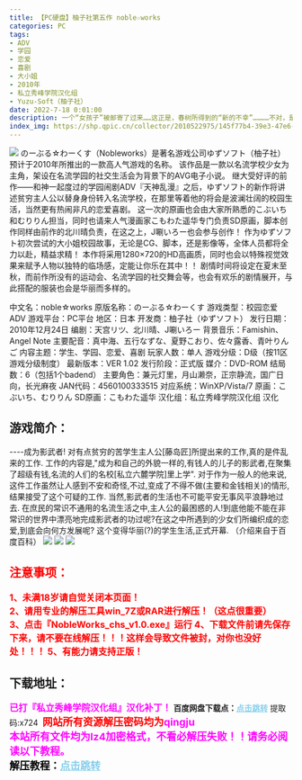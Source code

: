 ```yaml
---
title: 【PC硬盘】柚子社第五作 noble☆works
categories: PC
tags:
- ADV
- 学园
- 恋爱
- 喜剧
- 大小姐
- 2010年
- 私立秀峰学院汉化组
- Yuzu-Soft（柚子社）
date: 2022-7-18 0:01:00
description: 一个“女孩子”被邮寄了过来……这正是，春树所得到的“新的不幸”…………不对，是“初次的幸运”、波澜起伏的故事拉开了序幕。为了驱除春树的不幸而来到的！自称是“神”的少女如此说道、并且以从麻烦中守护他的名义为由寄宿在他的家里……
index_img: https://shp.qpic.cn/collector/2010522975/145f77b4-39e3-47e6-af41-c6a2bd028862/0
---
```

![](https://shp.qpic.cn/collector/2010522975/145f77b4-39e3-47e6-af41-c6a2bd028862/0)
のーぶる☆わーくす（Nobleworks）是著名游戏公司ゆずソフト（柚子社）预计于2010年所推出的一款高人气游戏的名称。
该作品是一款以名流学校少女为主角，架设在名流学园的社交生活会为背景下的AVG电子小说。
继大受好评的前作——和神一起度过的学园闹剧ADV『天神乱漫』之后，ゆずソフト的新作将讲述贫穷主人公以替身身份转入名流学校，在那里等着他的将会是波澜壮阔的校园生活，当然更有热闹非凡的恋爱喜剧。
这一次的原画也会由大家所熟悉的こぶいち和むりりん担当，同时也请来人气漫画家こもわた遥华专门负责SD原画，脚本创作同样由前作的北川晴负责，在这之上，J唰いろー也会参与创作！
作为ゆずソフト初次尝试的大小姐校园故事，无论是CG、脚本，还是影像等，全体人员都将全力以赴，精益求精！
本作将采用1280×720的HD高画质，同时也会以特殊视觉效果来赋予人物以独特的临场感，定能让你乐在其中！！
剧情时间将设定在夏末至秋，而前作所没有的运动会、名流学园的社交舞会等，也会有欢乐的剧情展开，与此搭配的服装也会是华丽而多样的。

中文名：noble☆works
原版名称：のーぶる☆わーくす
游戏类型：校园恋爱ADV
游戏平台：PC平台
地区：日本
开发商：柚子社（ゆずソフト）
发行日期：2010年12月24日
编剧：天宫リツ、北川晴、J唰いろー
背景音乐：Famishin、Angel Note
主要配音：真中海、五行なずな、夏野こおり、佐々露香、青叶りんご
内容主题：学生、学园、恋爱、喜剧
玩家人数：单人
游戏分级：D级（按11区游戏分级制度）
最新版本：VER 1.02
发行阶段：正式版
媒介：DVD-ROM
结局数：6（包括1个badend）
主要角色：兼元灯里，月山濑奈，正宗静流，国广日向，长光麻夜
JAN代码：4560100333515
对应系统：WinXP/Vista/7
原画：こぶいち、むりりん
SD原画：こもわた遥华
汉化组：私立秀峰学院汉化组 汉化

## 游戏简介：
----成为影武者!
对有点贫穷的苦学生主人公[藤岛匠]所提出来的工作,真的是件乱来的工作.
工作的内容是,"成为和自己的外貌一样的,有钱人的儿子的影武者,在聚集了超级有钱,名流的人们的名校[私立六麓学院]里上学".
对于作为一般人的他来说,这件工作虽然让人感到不安和奇怪,不过,变成了不得不做(主要和金钱相关)的情形,结果接受了这个可疑的工作.
当然,影武者的生活也不可能平安无事风平浪静地过去. 在庶民的常识不通用的名流生活之中,主人公的最困惑的人!到底他能不能在非常识的世界中漂亮地完成影武者的功过呢?在这之中所遇到的少女们所编织成的恋爱,到底会向何方发展呢?
这个变得华丽(?)的学生生活,正式开幕.
（介绍来自于百度百科）
![](https://shp.qpic.cn/collector/2010522975/6bfd4661-f900-47ea-8a9e-8e3cb5188b71/0)
![](https://shp.qpic.cn/collector/2010522975/9d9013ad-5cb3-4c9e-9e04-d736513a571c/0)
![](https://shp.qpic.cn/collector/2010522975/1d9b6dcb-6bd0-4ec7-8b04-e4b116a84e5e/0)





## <font color=#FF0000 >注意事项：</font>
<font color=#FF0000 size=3><b>1、未满18岁请自觉关闭本页面！  
2、请用专业的解压工具win_7Z或RAR进行解压！（这点很重要）           
3、点击『NobleWorks_chs_v1.0.exe』运行
4、下载文件前请先保存下来，请不要在线解压！！！这样会导致文件被封，对你也没好处！！！
5、有能力请支持正版！</b></font>

## 下载地址：
<font color=#FF00FF size=3>**已打『私立秀峰学院汉化组』汉化补丁！**</font>
<b>百度网盘下载点：</b><a href="https://pan.baidu.com/s/1YIrYrucA-39IOBC4x4Dv9A?pwd=x724" style="color: #87CEEB;"><b>点击跳转</b></a> 提取码:x724
<a style="padding: 0" href="https://post.qingju.org/AD/"><img style="max-width:100%" src="https://img.acgus.top/i/2024/07/478f689b8021d8d499ab43d21acf137a.gif" alt=""></a>
<b><font color=#FF0000 size=4>网站所有资源解压密码均为</b></font><b><font color=#FF00FF size=4>qingju</font><font color=#FF0000 ></font></b><br><b><font color=#FF00FF size=4>本站所有文件均为lz4加密格式，不看必解压失败！！请务必阅读以下教程。</b></font><br><b><font color=#000 size=4>解压教程：</b><a href="https://post.qingju.org/tutorial/000/" style="color: #87CEEB;"><b>点击跳转</b></a>